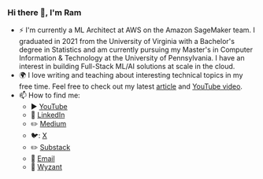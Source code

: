 ### Hi there 👋, I'm Ram

- :zap: I'm currently a ML Architect at AWS on the Amazon SageMaker team. I graduated in 2021 from the University of Virginia with a Bachelor's degree in Statistics and am currently pursuing my Master's in Computer Information & Technology at the University of Pennsylvania. I have an interest in building Full-Stack ML/AI solutions at scale in the cloud.
- :earth_africa: I love writing and teaching about interesting technical topics in my free time. Feel free to check out my latest [article](https://aws.plainenglish.io/document-summarization-simplified-using-claude-3-5-sonnet-fc2097900c7f) and [YouTube video](https://www.youtube.com/watch?v=qegqCzEerQA&list=PLThJtS7RDkOeo9mpNjFVnIGDyiazAm9Uk&index=11).
- 📫 How to find me:
  - :arrow_forward: [YouTube](https://www.youtube.com/@RamVegiraju/videos)
  - :office: [LinkedIn](https://www.linkedin.com/in/ram-vegiraju-81272b162/)
  - :pencil2: [Medium](https://ram-vegiraju.medium.com/)
  - 🐦: [X](https://x.com/RamVegiraju)
  - :pencil2: [Substack](https://substack.com/@ramvegiraju)
  - :email: [Email](mailto:ramvegdev@gmail.com?subject=[GitHub]%20Source%20Han%20Sans)
  - 💬 [Wyzant](https://www.wyzant.com/tutor/profile)

<!--
**RamVegiraju/RamVegiraju** is a ✨ _special_ ✨ repository because its `README.md` (this file) appears on your GitHub profile.

Here are some ideas to get you started:

- 🔭 I’m currently working on ...
- 🌱 I’m currently learning ...
- 👯 I’m looking to collaborate on ...
- 🤔 I’m looking for help with ...
- 💬 Ask me about ...
- 📫 How to reach me: ...
- 😄 Pronouns: ...
- ⚡ Fun fact: ...


[![Top Langs](https://github-readme-stats.vercel.app/api/top-langs/?username=RamVegiraju)](https://github.com/RamVegiraju/github-readme-stats)
-->
